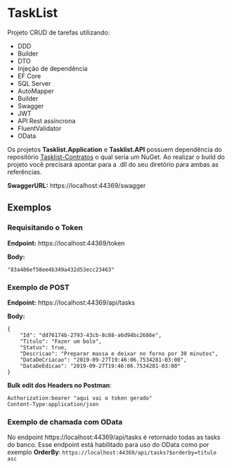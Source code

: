 # TaskList
Projeto CRUD de tarefas utilizando:
* DDD
* Builder
* DTO
* Injeção de dependência
* EF Core
* SQL Server
* AutoMapper
* Builder
* Swagger
* JWT
* API Rest assíncrona
* FluentValidator
* OData


Os projetos **Tasklist.Application** e **Tasklist.API** possuem dependência do repositório [Tasklist-Contratos](https://github.com/JFRode/Tasklist-Contratos) o qual seria um NuGet. Ao realizar o build do projeto você precisará apontar para a .dll do seu diretório para ambas as referências.

**SwaggerURL:** https://localhost:44369/swagger

## Exemplos

### Requisitando o Token
**Endpoint:** https://localhost:44369/token

**Body:**
```
"83a486ef58ee4b349a432d53ecc23463"
```

### Exemplo de POST
**Endpoint:** https://localhost:44369/api/tasks

**Body:**
```
{
    "Id": "dd76174b-2793-43cb-8c88-a6d94bc2686e",
    "Titulo": "Fazer um bolo",
    "Status": true,
    "Descricao": "Preparar massa e deixar no forno por 30 minutos",
    "DataDeCriacao": "2019-09-27T19:46:06.7534281-03:00",
    "DataDeEdicao": "2019-09-27T19:46:06.7534281-03:00"
}
```

**Bulk edit dos Headers no Postman**:
```
Authorization:bearer "aqui vai o token gerado"
Content-Type:application/json
```

### Exemplo de chamada com OData
No endpoint https://localhost:44369/api/tasks é retornado todas as tasks do banco. Esse endpoint está habilitado para uso do OData como por exemplo **OrderBy**: ```https://localhost:44369/api/tasks?$orderby=titulo asc```

